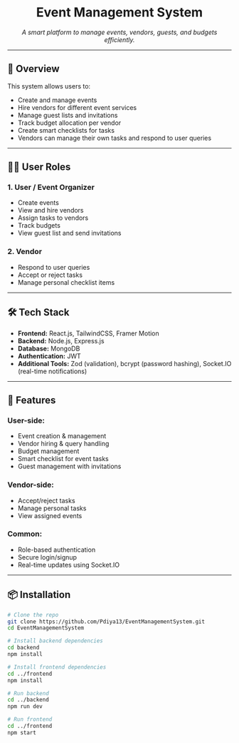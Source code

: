 

<h1 align="center"> Event Management System</h1>
<p align="center"><i>A smart platform to manage events, vendors, guests, and budgets efficiently.</i></p>

---

## 🚀 Overview

This system allows users to:

- Create and manage events
- Hire vendors for different event services
- Manage guest lists and invitations
- Track budget allocation per vendor
- Create smart checklists for tasks
- Vendors can manage their own tasks and respond to user queries

---

## 🧑‍💻 User Roles

### 1. **User / Event Organizer**
- Create events
- View and hire vendors
- Assign tasks to vendors
- Track budgets
- View guest list and send invitations

### 2. **Vendor**
- Respond to user queries
- Accept or reject tasks
- Manage personal checklist items

---

## 🛠 Tech Stack

- **Frontend:** React.js, TailwindCSS, Framer Motion
- **Backend:** Node.js, Express.js
- **Database:** MongoDB
- **Authentication:** JWT
- **Additional Tools:** Zod (validation), bcrypt (password hashing), Socket.IO (real-time notifications)

---

## 🌟 Features

### User-side:
- Event creation & management
- Vendor hiring & query handling
- Budget management
- Smart checklist for event tasks
- Guest management with invitations

### Vendor-side:
- Accept/reject tasks
- Manage personal tasks
- View assigned events

### Common:
- Role-based authentication
- Secure login/signup
- Real-time updates using Socket.IO

---

## 📦 Installation

```bash
# Clone the repo
git clone https://github.com/Pdiya13/EventManagementSystem.git
cd EventManagementSystem

# Install backend dependencies
cd backend
npm install

# Install frontend dependencies
cd ../frontend
npm install

# Run backend
cd ../backend
npm run dev

# Run frontend
cd ../frontend
npm start
